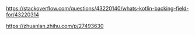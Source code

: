 https://stackoverflow.com/questions/43220140/whats-kotlin-backing-field-for/43220314

https://zhuanlan.zhihu.com/p/27493630
